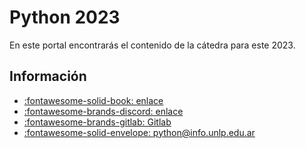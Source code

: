 # Python 2023

En este portal encontrarás el contenido de la cátedra para este 2023.

## Información

- [:fontawesome-solid-book: enlace](https://catedras.linti.unlp.edu.ar/course/view.php?id=1159)
- [:fontawesome-brands-discord: enlace](https://discord.gg/Zh4AHQ2gNE)
- [:fontawesome-brands-gitlab: Gitlab](https://gitlab.catedras.linti.unlp.edu.ar/python2023)
- <a href="mailto: python@info.unlp.edu.ar">:fontawesome-solid-envelope: python@info.unlp.edu.ar</a>
